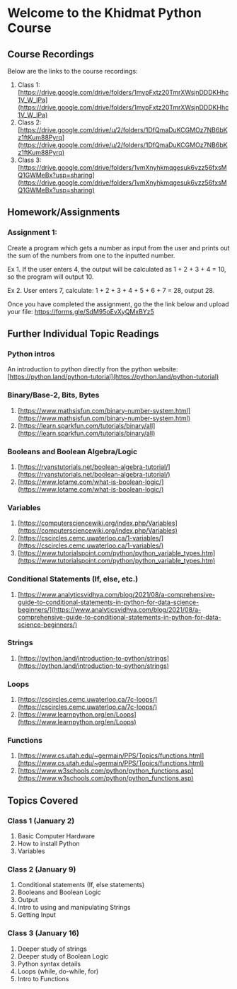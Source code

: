 # Welcome to the Khidmat Python Course

## Course Recordings

Below are the links to the course recordings: 

1. Class 1: [https://drive.google.com/drive/folders/1mypFxtz20TmrXWsjnDDDKHhc1V_W_IPa](https://drive.google.com/drive/folders/1mypFxtz20TmrXWsjnDDDKHhc1V_W_IPa)
2. Class 2: [https://drive.google.com/drive/u/2/folders/1DfQmaDuKCGMOz7NB6bKz1ftKum88Pyrq](https://drive.google.com/drive/u/2/folders/1DfQmaDuKCGMOz7NB6bKz1ftKum88Pyrq)
3. Class 3: [https://drive.google.com/drive/folders/1vmXnyhkmqgesuk6vzz56fxsMQ1GWMeBx?usp=sharing](https://drive.google.com/drive/folders/1vmXnyhkmqgesuk6vzz56fxsMQ1GWMeBx?usp=sharing)

## Homework/Assignments
### Assignment 1:
Create a program which gets a number as input from the user and prints out the sum of the numbers from one to the inputted number.

Ex 1. If the user enters 4, the output will be calculated as 1 + 2 + 3 + 4 = 10, so the program will output 10.

Ex 2. User enters 7, calculate: 1 + 2 + 3 + 4 + 5 + 6 + 7 = 28, output 28.

Once you have completed the assignment, go the the link below and upload your file:
https://forms.gle/SdM95oEvXyQMxBYz5

## Further Individual Topic Readings
### Python intros
An introduction to python directly fron the python website: [https://python.land/python-tutorial](https://python.land/python-tutorial)

### Binary/Base-2, Bits, Bytes
1. [https://www.mathsisfun.com/binary-number-system.html](https://www.mathsisfun.com/binary-number-system.html)
2. [https://learn.sparkfun.com/tutorials/binary/all](https://learn.sparkfun.com/tutorials/binary/all)

### Booleans and Boolean Algebra/Logic
1. [https://ryanstutorials.net/boolean-algebra-tutorial/](https://ryanstutorials.net/boolean-algebra-tutorial/)
2. [https://www.lotame.com/what-is-boolean-logic/](https://www.lotame.com/what-is-boolean-logic/)

### Variables
1. [https://computersciencewiki.org/index.php/Variables](https://computersciencewiki.org/index.php/Variables)
2. [https://cscircles.cemc.uwaterloo.ca/1-variables/](https://cscircles.cemc.uwaterloo.ca/1-variables/)
3. [https://www.tutorialspoint.com/python/python_variable_types.htm](https://www.tutorialspoint.com/python/python_variable_types.htm)

### Conditional Statements (If, else, etc.)
1. [https://www.analyticsvidhya.com/blog/2021/08/a-comprehensive-guide-to-conditional-statements-in-python-for-data-science-beginners/](https://www.analyticsvidhya.com/blog/2021/08/a-comprehensive-guide-to-conditional-statements-in-python-for-data-science-beginners/)

### Strings
1. [https://python.land/introduction-to-python/strings](https://python.land/introduction-to-python/strings)

### Loops
1. [https://cscircles.cemc.uwaterloo.ca/7c-loops/](https://cscircles.cemc.uwaterloo.ca/7c-loops/)
2. [https://www.learnpython.org/en/Loops](https://www.learnpython.org/en/Loops)

### Functions
1. [https://www.cs.utah.edu/~germain/PPS/Topics/functions.html](https://www.cs.utah.edu/~germain/PPS/Topics/functions.html)
2. [https://www.w3schools.com/python/python_functions.asp](https://www.w3schools.com/python/python_functions.asp)

## Topics Covered
### Class 1 (January 2)
1. Basic Computer Hardware
2. How to install Python
3. Variables

### Class 2 (January 9)
1. Conditional statements (If, else statements)
2. Booleans and Boolean Logic
3. Output
4. Intro to using and manipulating Strings
5. Getting Input

### Class 3 (January 16)
1. Deeper study of strings
2. Deeper study of Boolean Logic
3. Python syntax details
4. Loops (while, do-while, for)
5. Intro to Functions
